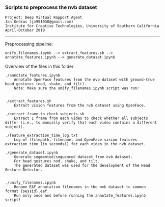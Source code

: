 ### Scripts to preprocess the nvb dataset

	Project: Deep Virtual Rapport Agent
	Jan Ondras (jo951030@gmail.com)
	Institute for Creative Technologies, University of Southern California
	April-October 2019
------------


Preprocessing pipeline: 

	unify_filenames.ipynb --> extract_features.sh --> annotate_features.ipynb --> generate_dataset.ipynb



Overview of the files in this folder:
	
	./annotate_features.ipynb
		Annotate OpenFace features from the nvb dataset with ground-true head gestures (nod, shake, and tilt). 
		Note: Make sure the unify_filenames.ipynb script was run!


	./extract_features.sh
		Extract vision features from the nvb dataset using OpenFace.

	./extract_frame_to_check_subjects.sh
		Extract 1 frame from each video to check whether all subjects differ (i.e., to manually verify that each video contains a different subject).

	./feature_extraction_time_log.txt
		Log of (filepath, filename, and OpenFace vision features extraction time (in seconds)) for each video in the nvb dataset.

	./generate_dataset.ipynb
		Generate segmented/sequenced dataset from nvb dataset. 
		For head gestures nod, shake, and tilt. 
		The generated dataset was used for the development of the Head Gesture Detector.


	./unify_filenames.ipynb
		Rename EAF annotation filenames in the nvb dataset to common format {sessid}.eaf. 
		Run only once and before running the annotate_features.ipynb script!
